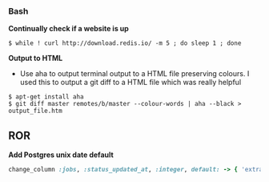 ### Bash

**Continually check if a website is up**
```shell
$ while ! curl http://download.redis.io/ -m 5 ; do sleep 1 ; done
```

**Output to HTML**
* Use aha to output terminal output to a HTML file preserving colours. I used this to output a git diff to a HTML file which was really helpful

```shell
$ apt-get install aha
$ git diff master remotes/b/master --colour-words | aha --black > output_file.htm
```

## ROR
**Add Postgres unix date default**

```ruby
change_column :jobs, :status_updated_at, :integer, default: -> { 'extract(epoch from now())' }, null: false
```
